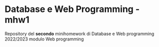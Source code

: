 # Database e Web Programming - mhw1

Repository del **secondo** minihomework di Database e Web programming 2022/2023 modulo Web programming


